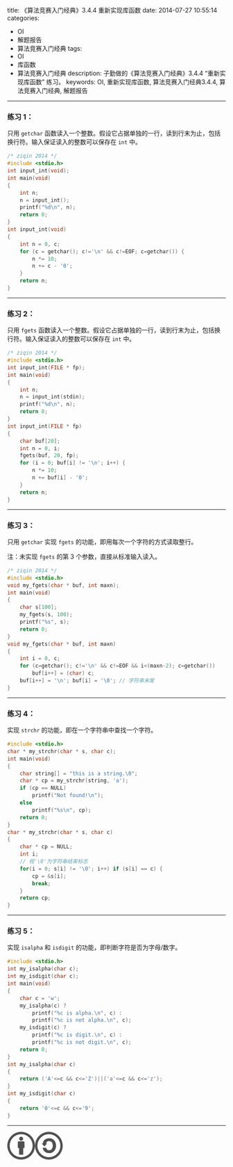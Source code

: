 title: 《算法竞赛入门经典》3.4.4 重新实现库函数
date: 2014-07-27 10:55:14
categories:
- OI
- 解题报告
- 算法竞赛入门经典
tags:
- OI
- 库函数
- 算法竞赛入门经典
description: 子勤做的《算法竞赛入门经典》3.4.4 “重新实现库函数” 练习。
keywords: OI, 重新实现库函数, 算法竞赛入门经典3.4.4, 算法竞赛入门经典, 解题报告
---

### 练习 1：

只用 `getchar` 函数读入一个整数。假设它占据单独的一行，读到行末为止，包括换行符。输入保证读入的整数可以保存在 `int` 中。

<!-- more -->

``` c
/* ziqin 2014 */
#include <stdio.h>
int input_int(void);
int main(void)
{
	int n;
	n = input_int();
	printf("%d\n", n);
	return 0;
}
int input_int(void)
{
	int n = 0, c;
	for (c = getchar(); c!='\n' && c!=EOF; c=getchar()) {
		n *= 10;
		n += c - '0';
	}
	return n;
}
```

---

### 练习 2：

只用 `fgets` 函数读入一个整数。假设它占据单独的一行，读到行末为止，包括换行符。输入保证读入的整数可以保存在 `int` 中。

``` c
/* ziqin 2014 */
#include <stdio.h>
int input_int(FILE * fp);
int main(void)
{
    int n;
    n = input_int(stdin);
    printf("%d\n", n);
    return 0;
}
int input_int(FILE * fp)
{
    char buf[20];
    int n = 0, i;
    fgets(buf, 20, fp);
    for (i = 0; buf[i] != '\n'; i++) {
        n *= 10;
        n += buf[i] - '0';
    }
    return n;
}
```

---

### 练习 3：

只用 `getchar` 实现 `fgets` 的功能，即用每次一个字符的方式读取整行。

注：未实现 `fgets` 的第 3 个参数，直接从标准输入读入。

``` c
/* ziqin 2014 */
#include <stdio.h>
void my_fgets(char * buf, int maxn);
int main(void)
{
	char s[100];
	my_fgets(s, 100);
	printf("%s", s);
	return 0;
}
void my_fgets(char * buf, int maxn)
{
	int i = 0, c;
	for (c=getchar(); c!='\n' && c!=EOF && i<(maxn-2); c=getchar())
		buf[i++] = (char) c;
	buf[i++] = '\n'; buf[i] = '\0'; // 字符串末尾
}
```

---

### 练习 4：

实现 `strchr` 的功能，即在一个字符串中查找一个字符。

``` c
#include <stdio.h>
char * my_strchr(char * s, char c);
int main(void)
{
	char string[] = "this is a string.\0";
	char * cp = my_strchr(string, 'a');
	if (cp == NULL)
		printf("Not found!\n");
	else
		printf("%s\n", cp);
	return 0;
}
char * my_strchr(char * s, char c)
{
	char * cp = NULL;
	int i;
	// 视'\0'为字符串结束标志
	for(i = 0; s[i] != '\0'; i++) if (s[i] == c) {
		cp = &s[i];
		break;
	}
	return cp;
}
```

---

### 练习 5：

实现 `isalpha` 和 `isdigit` 的功能，即判断字符是否为字母/数字。

``` c
#include <stdio.h>
int my_isalpha(char c);
int my_isdigit(char c);
int main(void)
{
	char c = 'w';
	my_isalpha(c) ?
		printf("%c is alpha.\n", c) :
		printf("%c is not alpha.\n", c);
	my_isdigit(c) ?
		printf("%c is digit.\n", c) :
		printf("%c is not digit.\n", c);
	return 0;
}
int my_isalpha(char c)
{
	return ('A'<=c && c<='Z')||('a'<=c && c<='z');
}
int my_isdigit(char c)
{
	return '0'<=c && c<='9';
}
```

---

[![本文以 CC BY-SA 3.0 CN 协议发布](/img/cc-by-sa.png "左侧图案的原来源由 Wikimedia 用户 Sting 创作并以 CC BY 2.5 协议授权；右侧图案的原来源由 Creative Commons 创作并以 CC BY 2.0 协议授权。")](https://creativecommons.org/licenses/by-sa/3.0/cn/)
